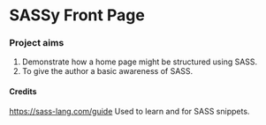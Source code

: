 # SASSy Front Page

### Project aims
1. Demonstrate how a home page might be structured using SASS.
2. To give the author a basic awareness of SASS.

#### Credits

https://sass-lang.com/guide Used to learn and for SASS snippets.
